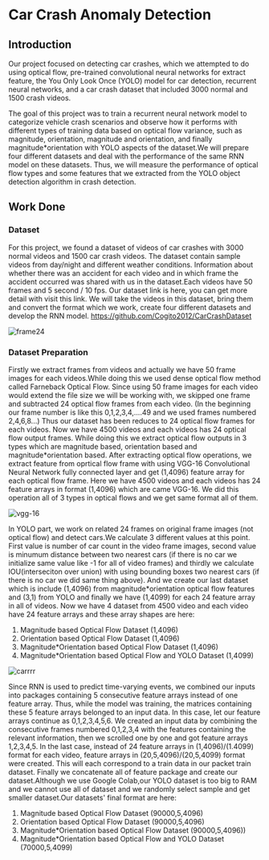 # Car Crash Anomaly Detection 

## Introduction

Our project focused on detecting car crashes, which we attempted to do using optical flow, pre-trained convolutional neural networks for extract feature, the You Only Look Once (YOLO) model for car detection, recurrent neural networks, and a car crash dataset that included 3000 normal and 1500 crash videos.

The goal of this project was to train a recurrent neural network model to categorize vehicle crash scenarios and observe how it performs with different types of training data based on optical flow variance, such as magnitude, orientation, magnitude and orientation, and  finally magnitude*orientation with YOLO aspects of the dataset.We will prepare four different datasets and deal with the performance of the same RNN model on these datasets. Thus, we will measure the performance of optical flow types and some features that we extracted from the YOLO object detection algorithm in crash detection.

## Work Done
### Dataset

For this project, we found a dataset of videos of car crashes with 3000 normal videos and 1500 car crash videos. The dataset contain sample videos from day/night and different weather conditions. Information about whether there was an accident for each video and in which frame the accident occurred was shared with us in the dataset.Each videos have 50 frames and 5 second / 10 fps. Our dataset link is here, you can get more detail with visit this link. We will take the videos in this dataset, bring them and convert the format which we work, create four different datasets and develop the RNN model.
https://github.com/Cogito2012/CarCrashDataset

![frame24](https://user-images.githubusercontent.com/59515015/167937146-e0bd7b90-dcab-4ed3-b093-992713844a42.jpg)


### Dataset Preparation

Firstly we extract frames from videos and actually we have 50 frame images for each videos.While doing this we used dense optical flow method called Farneback Optical Flow. Since using 50 frame images for each video would extend the file size we will be working with, we skipped one frame and subtracted 24 optical flow frames from each video. (In the beginning our frame number is like this 0,1,2,3,4,....49 and  we used frames numbered 2,4,6,8...) Thus our dataset has been reduces to 24 optical flow frames for each videos. Now we have 4500 videos and each videos has 24 optical flow output frames. While doing this we extract optical flow outputs in 3 types which are magnitude based, orientation based  and magnitude*orientation based. After extracting optical flow operations, we extract feature from oprtical flow frame with using VGG-16 Convolutional Neural Network  fully connected layer and get (1,4096) feature array for each optical flow frame. Here we have 4500 videos and each videos has 24 feature arrays in format (1,4096) which are came VGG-16. We did this operation all of 3 types in optical flows and we get same format all of them.

![vgg-16](https://user-images.githubusercontent.com/59515015/167940559-c709e50e-ee89-43ea-b7a3-aa42b23b1be0.png)

In YOLO part, we work on related 24 frames on original frame images (not optical flow) and detect cars.We calculate 3 different values at this point. First value is number of car count in the video frame images, second value is minumum distance between two nearest cars (if there is no car we initialize same value like -1 for all of video frames) and thirdly we calculate IOU(interseciton over union) with using bounding boxes two nearest cars (if there is no car we did same thing above). And we create our last dataset which is include (1,4096) from magnitude*orientation optical flow features and (3,1) from YOLO and finally we have (1,4099) for each 24 feature array in all of videos. Now we have 4 dataset from 4500 video and each video have 24 feature arrays and these array shapes are here:
<ol>
  <li>Magnitude based Optical Flow Dataset (1,4096)</li>
  <li>Orientation based Optical Flow Dataset (1,4096)</li>
  <li>Magnitude*Orientation based Optical Flow Dataset (1,4096)</li>
  <li>Magnitude*Orientation based Optical Flow and YOLO Dataset (1,4099)</li>
</ol>




![carrrr](https://user-images.githubusercontent.com/59515015/167941923-6b24e348-0997-48cb-95d7-9f3550af9b9b.png)

Since RNN is used to predict time-varying events, we combined our inputs into packages containing 5 consecutive feature arrays instead of one feature array. Thus, while the model was training, the matrices containing these 5 feature arrays belonged to an input data. In this case, let our feature arrays continue as 0,1,2,3,4,5,6. We created an input data by combining the consecutive frames numbered 0,1,2,3,4 with the features containing the relevant information, then we scrolled one by one and got feature arrays 1,2,3,4,5. In the last case, instead of 24 feature arrays in (1,4096)/(1.4099) format for each video, feature arrays in (20,5,4096)/(20,5,4099) format were created. This will each correspond to a train data in our packet train dataset. Finally we concatenate all of feature package and create our dataset.Although we use Google Colab,our YOLO dataset is too big to RAM and we cannot use all of dataset and we randomly select sample and get smaller dataset.Our datasets' final format are here:
<ol>
  <li>Magnitude based Optical Flow Dataset (90000,5,4096)</li>
  <li>Orientation based Optical Flow Dataset (90000,5,4096)</li>
  <li>Magnitude*Orientation based Optical Flow Dataset (90000,5,4096))</li>
  <li>Magnitude*Orientation based Optical Flow and YOLO Dataset (70000,5,4099)</li>
</ol>


